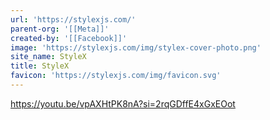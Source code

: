 ```yaml
---
url: 'https://stylexjs.com/'
parent-org: '[[Meta]]'
created-by: '[[Facebook]]'
image: 'https://stylexjs.com/img/stylex-cover-photo.png'
site_name: StyleX
title: StyleX
favicon: 'https://stylexjs.com/img/favicon.svg'
---
```

https://youtu.be/vpAXHtPK8nA?si=2rqGDffE4xGxEOot
